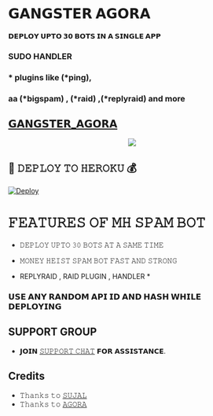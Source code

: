 # 𝗚𝗔𝗡𝗚𝗦𝗧𝗘𝗥 𝗔𝗚𝗢𝗥𝗔

#### 𝗗𝗘𝗣𝗟𝗢𝗬 𝗨𝗣𝗧𝗢 𝟯𝟬 𝗕𝗢𝗧𝗦 𝗜𝗡 𝗔 𝗦𝗜𝗡𝗚𝗟𝗘 𝗔𝗣𝗣 
### SUDO HANDLER 
### * plugins like (*ping), 
### aa (*bigspam) , (*raid) ,(*replyraid) and more
## [𝗚𝗔𝗡𝗚𝗦𝗧𝗘𝗥_𝗔𝗚𝗢𝗥𝗔](t.me/Professor_agora)

<p align="center">
  <img src="https://te.legra.ph/file/a7667fd76685907f87b31.jpg">
</p>



## 🚀 𝙳𝙴𝙿𝙻𝙾𝚈 𝚃𝙾 𝙷𝙴𝚁𝙾𝙺𝚄 💰

[![Deploy](https://www.herokucdn.com/deploy/button.svg)](https://heroku.com/deploy?template=https://github.com/Agora-OS/GANGSTER-AGORA)

# 𝙵𝙴𝙰𝚃𝚄𝚁𝙴𝚂 𝙾𝙵 𝙼𝙷 𝚂𝙿𝙰𝙼 𝙱𝙾𝚃

   - 𝙳𝙴𝙿𝙻𝙾𝚈 𝚄𝙿𝚃𝙾 𝟹𝟶 𝙱𝙾𝚃𝚂 𝙰𝚃 𝙰 𝚂𝙰𝙼𝙴 𝚃𝙸𝙼𝙴

   - 𝙼𝙾𝙽𝙴𝚈 𝙷𝙴𝙸𝚂𝚃 𝚂𝙿𝙰𝙼 𝙱𝙾𝚃 𝙵𝙰𝚂𝚃 𝙰𝙽𝙳 𝚂𝚃𝚁𝙾𝙽𝙶

   - REPLYRAID , RAID PLUGIN , HANDLER *


### 𝗨𝗦𝗘 𝗔𝗡𝗬 𝗥𝗔𝗡𝗗𝗢𝗠 𝗔𝗣𝗜 𝗜𝗗 𝗔𝗡𝗗 𝗛𝗔𝗦𝗛 𝗪𝗛𝗜𝗟𝗘 𝗗𝗘𝗣𝗟𝗢𝗬𝗜𝗡𝗚


## SUPPORT GROUP
   - 𝗝𝗢𝗜𝗡 [𝚂𝚄𝙿𝙿𝙾𝚁𝚃 𝙲𝙷𝙰𝚃](https://t.me/AGORA_SPAM_OFFICIAL) 𝗙𝗢𝗥 𝗔𝗦𝗦𝗜𝗦𝗧𝗔𝗡𝗖𝗘.

## Credits
   - 𝚃𝚑𝚊𝚗𝚔𝚜 𝚝𝚘 [𝚂𝚄𝙹𝙰𝙻](https://t.me/toxic_than_toxiest)
   - 𝚃𝚑𝚊𝚗𝚔𝚜 𝚝𝚘 [𝙰𝙶𝙾𝚁𝙰](https://t.me/agora_professor)
